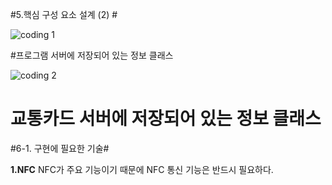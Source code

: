 #5.핵심 구성 요소 설계 (2) #

![coding 1](http://postfiles1.naver.net/20160619_96/friend2281_14663424865986eKae_JPEG/eee.jpg?type=w2 "Kwan") 

#프로그램 서버에 저장되어 있는 정보 클래스

![coding 2](http://postfiles8.naver.net/20160619_55/friend2281_1466342486964f1lAp_JPEG/eee2.jpg?type=w2 "Kwan") 

# 교통카드 서버에 저장되어 있는 정보 클래스

#6-1. 구현에 필요한 기술#

**1.NFC**
NFC가 주요 기능이기 때문에 NFC 통신 기능은 반드시 필요하다.
